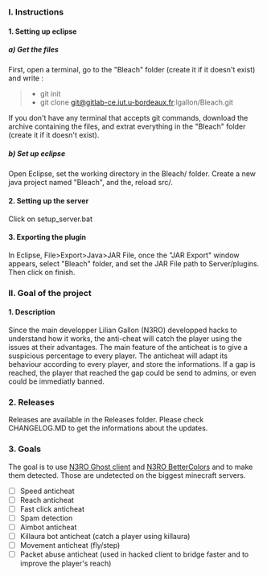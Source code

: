 ### I. Instructions

#### 1. Setting up eclipse

##### a) Get the files
First, open a terminal, go to the "Bleach" folder (create it if it doesn't exist) and write :
> - git init
> - git clone git@gitlab-ce.iut.u-bordeaux.fr:lgallon/Bleach.git

If you don't have any terminal that accepts git commands, download the archive containing the files, and extrat everything in the "Bleach"  folder (create it if it doesn't exist).

##### b) Set up eclipse

Open Eclipse, set the working directory in the Bleach/ folder. Create a new java project named "Bleach", and the, reload src/.

#### 2. Setting up the server

Click on setup_server.bat

#### 3. Exporting the plugin

In Eclipse, File>Export>Java>JAR File, once the "JAR Export" window appears, select "Bleach" folder, and set the JAR File path to Server/plugins. Then click on finish.

### II. Goal of the project

#### 1. Description

Since the main developper Lilian Gallon (N3RO) developped hacks to understand how it works, the anti-cheat will catch the player using the issues at their advantages.
The main feature of the anticheat is to give a suspicious percentage to every player. The anticheat will adapt its behaviour according to every player, and store the informations.
If a gap is reached, the player that reached the gap could be send to admins, or even could be immediatly banned.

### 2. Releases

Releases are available in the Releases folder. Please check CHANGELOG.MD to get the informations about the updates.

### 3. Goals

The goal is to use [N3RO Ghost client](https://gitlab-ce.iut.u-bordeaux.fr/lgallon/GhostClient) and [N3RO BetterColors](https://gitlab-ce.iut.u-bordeaux.fr/lgallon/Bettershadows) and to make them detected. Those are undetected on the biggest minecraft servers.
- [ ] Speed anticheat
- [ ] Reach anticheat
- [ ] Fast click anticheat
- [ ] Spam detection
- [ ] Aimbot anticheat
- [ ] Killaura bot anticheat (catch a player using killaura)
- [ ] Movement anticheat (fly/step)
- [ ] Packet abuse anticheat (used in hacked client to bridge faster and to improve the player's reach)
